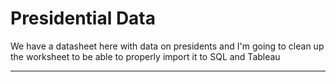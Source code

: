 # Presidential Data
We have a datasheet here with data on presidents and I'm going to clean up the worksheet to be able to properly import it to SQL and Tableau


***
